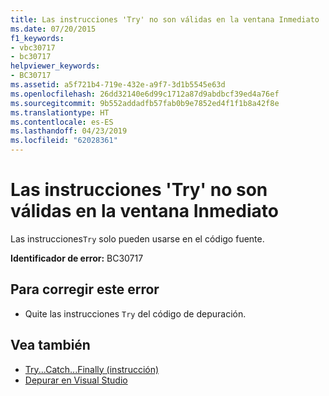 ```yaml
---
title: Las instrucciones 'Try' no son válidas en la ventana Inmediato
ms.date: 07/20/2015
f1_keywords:
- vbc30717
- bc30717
helpviewer_keywords:
- BC30717
ms.assetid: a5f721b4-719e-432e-a9f7-3d1b5545e63d
ms.openlocfilehash: 26dd32140e6d99c1712a87d9abdbcf39ed4a76ef
ms.sourcegitcommit: 9b552addadfb57fab0b9e7852ed4f1f1b8a42f8e
ms.translationtype: HT
ms.contentlocale: es-ES
ms.lasthandoff: 04/23/2019
ms.locfileid: "62028361"
---
```

# <a name="try-statements-are-not-valid-in-the-immediate-window"></a>Las instrucciones 'Try' no son válidas en la ventana Inmediato
Las instrucciones`Try` solo pueden usarse en el código fuente.  
  
 **Identificador de error:** BC30717  
  
## <a name="to-correct-this-error"></a>Para corregir este error  
  
- Quite las instrucciones `Try` del código de depuración.  
  
## <a name="see-also"></a>Vea también

- [Try...Catch...Finally (instrucción)](../../visual-basic/language-reference/statements/try-catch-finally-statement.md)
- [Depurar en Visual Studio](/visualstudio/debugger/debugging-in-visual-studio)
